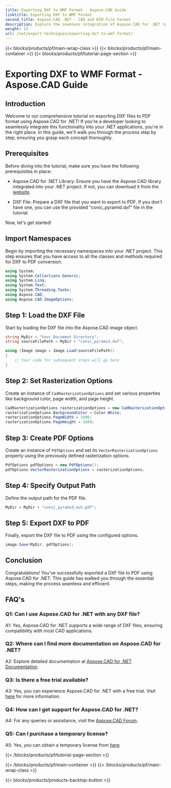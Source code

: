 ```yaml
---
title: Exporting DXF to WMF Format - Aspose.CAD Guide
linktitle: Exporting DXF to WMF Format
second_title: Aspose.CAD .NET - CAD and BIM File Format
description: Explore the seamless integration of Aspose.CAD for .NET in this step-by-step guide to export DXF files to PDF effortlessly.
weight: 13
url: /net/export-techniques/exporting-dxf-to-wmf-format/
---
```


{{< blocks/products/pf/main-wrap-class >}}
{{< blocks/products/pf/main-container >}}
{{< blocks/products/pf/tutorial-page-section >}}

# Exporting DXF to WMF Format - Aspose.CAD Guide

## Introduction

Welcome to our comprehensive tutorial on exporting DXF files to PDF format using Aspose.CAD for .NET! If you're a developer looking to seamlessly integrate this functionality into your .NET applications, you're in the right place. In this guide, we'll walk you through the process step by step, ensuring you grasp each concept thoroughly.

## Prerequisites

Before diving into the tutorial, make sure you have the following prerequisites in place:

- Aspose.CAD for .NET Library: Ensure you have the Aspose.CAD library integrated into your .NET project. If not, you can download it from the [website](https://releases.aspose.com/cad/net/).

- DXF File: Prepare a DXF file that you want to export to PDF. If you don't have one, you can use the provided "conic_pyramid.dxf" file in the tutorial.

Now, let's get started!

## Import Namespaces

Begin by importing the necessary namespaces into your .NET project. This step ensures that you have access to all the classes and methods required for DXF to PDF conversion.

```csharp
using System;
using System.Collections.Generic;
using System.Linq;
using System.Text;
using System.Threading.Tasks;
using Aspose.CAD;
using Aspose.CAD.ImageOptions;
```

## Step 1: Load the DXF File

Start by loading the DXF file into the Aspose.CAD image object.

```csharp
string MyDir = "Your Document Directory";
string sourceFilePath = MyDir + "conic_pyramid.dxf";

using (Image image = Image.Load(sourceFilePath))
{
    // Your code for subsequent steps will go here
}
```

## Step 2: Set Rasterization Options

Create an instance of `CadRasterizationOptions` and set various properties like background color, page width, and page height.

```csharp
CadRasterizationOptions rasterizationOptions = new CadRasterizationOptions();
rasterizationOptions.BackgroundColor = Color.White;
rasterizationOptions.PageWidth = 1600;
rasterizationOptions.PageHeight = 1600;
```

## Step 3: Create PDF Options

Create an instance of `PdfOptions` and set its `VectorRasterizationOptions` property using the previously defined rasterization options.

```csharp
PdfOptions pdfOptions = new PdfOptions();
pdfOptions.VectorRasterizationOptions = rasterizationOptions;
```

## Step 4: Specify Output Path

Define the output path for the PDF file.

```csharp
MyDir = MyDir + "conic_pyramid_out.pdf";
```

## Step 5: Export DXF to PDF

Finally, export the DXF file to PDF using the configured options.

```csharp
image.Save(MyDir, pdfOptions);
```

## Conclusion

Congratulations! You've successfully exported a DXF file to PDF using Aspose.CAD for .NET. This guide has walked you through the essential steps, making the process seamless and efficient.

## FAQ's

### Q1: Can I use Aspose.CAD for .NET with any DXF file?

A1: Yes, Aspose.CAD for .NET supports a wide range of DXF files, ensuring compatibility with most CAD applications.

### Q2: Where can I find more documentation on Aspose.CAD for .NET?

A2: Explore detailed documentation at [Aspose.CAD for .NET Documentation](https://reference.aspose.com/cad/net/).

### Q3: Is there a free trial available?

A3: Yes, you can experience Aspose.CAD for .NET with a free trial. Visit [here](https://releases.aspose.com/) for more information.

### Q4: How can I get support for Aspose.CAD for .NET?

A4: For any queries or assistance, visit the [Aspose.CAD Forum](https://forum.aspose.com/c/cad/19).

### Q5: Can I purchase a temporary license?

A5: Yes, you can obtain a temporary license from [here](https://purchase.aspose.com/temporary-license/).

{{< /blocks/products/pf/tutorial-page-section >}}

{{< /blocks/products/pf/main-container >}}
{{< /blocks/products/pf/main-wrap-class >}}

{{< blocks/products/products-backtop-button >}}
